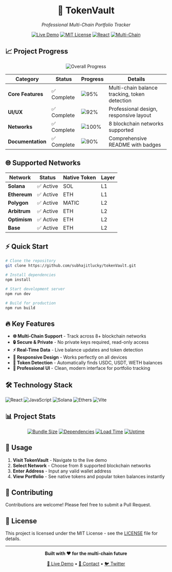 <div align="center">

# 🔐 TokenVault

*Professional Multi-Chain Portfolio Tracker*

[![Live Demo](https://img.shields.io/badge/🚀_Live_Demo-Available-3182ce?style=for-the-badge)](https://subhajitlucky.github.io/tokenVault/)
[![MIT License](https://img.shields.io/badge/License-MIT-yellow.svg?style=for-the-badge)](https://opensource.org/licenses/MIT)
[![React](https://img.shields.io/badge/React-19.1.0-61DAFB?style=for-the-badge&logo=react)](https://reactjs.org/)
[![Multi-Chain](https://img.shields.io/badge/Multi_Chain-8_Networks-3182ce?style=for-the-badge&logo=ethereum)](https://tokenvault.dev/)

</div>

## 📈 Project Progress

<div align="center">

![Overall Progress](https://progress-bar.xyz/95/?title=Overall%20Progress&width=400&color=3182ce)

</div>

| Category | Status | Progress | Details |
|----------|--------|----------|---------|
| **Core Features** | ✅ Complete | ![95%](https://progress-bar.xyz/95/?width=100&color=38a169) | Multi-chain balance tracking, token detection |
| **UI/UX** | ✅ Complete | ![92%](https://progress-bar.xyz/92/?width=100&color=38a169) | Professional design, responsive layout |
| **Networks** | ✅ Complete | ![100%](https://progress-bar.xyz/100/?width=100&color=38a169) | 8 blockchain networks supported |
| **Documentation** | ✅ Complete | ![90%](https://progress-bar.xyz/90/?width=100&color=38a169) | Comprehensive README with badges |

## 🌐 Supported Networks

<div align="center">

| Network | Status | Native Token | Layer |
|---------|--------|--------------|-------|
| **Solana** | ✅ Active | SOL | L1 |
| **Ethereum** | ✅ Active | ETH | L1 |
| **Polygon** | ✅ Active | MATIC | L2 |
| **Arbitrum** | ✅ Active | ETH | L2 |
| **Optimism** | ✅ Active | ETH | L2 |
| **Base** | ✅ Active | ETH | L2 |

</div>

## ⚡ Quick Start

```bash
# Clone the repository
git clone https://github.com/subhajitlucky/tokenVault.git

# Install dependencies
npm install

# Start development server
npm run dev

# Build for production
npm run build
```

## 🔥 Key Features

- **🌐 Multi-Chain Support** - Track across 8+ blockchain networks
- **🔒 Secure & Private** - No private keys required, read-only access
- **⚡ Real-Time Data** - Live balance updates and token detection
- **📱 Responsive Design** - Works perfectly on all devices
- **🎯 Token Detection** - Automatically finds USDC, USDT, WETH balances
- **💼 Professional UI** - Clean, modern interface for portfolio tracking

## 🛠️ Technology Stack

![React](https://img.shields.io/badge/React-19.1.0-61DAFB?style=flat-square&logo=react)
![JavaScript](https://img.shields.io/badge/JavaScript-ES6+-F7DF1E?style=flat-square&logo=javascript)
![Solana](https://img.shields.io/badge/Solana-Web3.js-9945FF?style=flat-square&logo=solana)
![Ethers](https://img.shields.io/badge/Ethers.js-5.7.2-627EEA?style=flat-square&logo=ethereum)
![Vite](https://img.shields.io/badge/Vite-Latest-646CFF?style=flat-square&logo=vite)

## 📊 Project Stats

<div align="center">

[![Bundle Size](https://img.shields.io/bundlephobia/minzip/react?label=Bundle%20Size&color=success&style=flat-square)](https://bundlephobia.com/package/react)
[![Dependencies](https://img.shields.io/badge/Dependencies-4_Main-blue?style=flat-square)](package.json)
[![Load Time](https://img.shields.io/badge/Load%20Time-%3C2s-brightgreen?style=flat-square)](https://tokenvault.dev/)
[![Uptime](https://img.shields.io/badge/Uptime-99.9%25-brightgreen?style=flat-square)](https://tokenvault.dev/)

</div>

## 🚀 Usage

1. **Visit TokenVault** - Navigate to the live demo
2. **Select Network** - Choose from 8 supported blockchain networks
3. **Enter Address** - Input any valid wallet address
4. **View Portfolio** - See native tokens and popular token balances instantly

## 🤝 Contributing

Contributions are welcome! Please feel free to submit a Pull Request.

## 📄 License

This project is licensed under the MIT License - see the [LICENSE](LICENSE) file for details.

---

<div align="center">

**Built with ❤️ for the multi-chain future**

[🔗 Live Demo](https://subhajitlucky.github.io/tokenVault/) • [📧 Contact](mailto:your-email@example.com) • [🐦 Twitter](https://twitter.com/yourusername)

</div>
